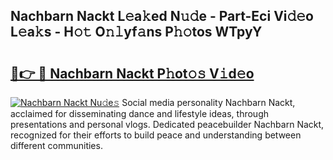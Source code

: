 ## Nachbarn Nackt L𝚎a𝚔ed N𝚞𝚍e - Part-Eci Vi𝚍𝚎o L𝚎a𝚔s - H𝚘𝚝 O𝚗𝚕yf𝚊ns P𝚑𝚘tos WTpyY

# <h2><a href="http://kf7zky.oniu.top/?m=Nachbarn+Nackt">🔗👉 🔴 Nachbarn Nackt P𝚑ot𝚘𝚜 V𝚒d𝚎o</a></h2>

[![Nachbarn Nackt Nu𝚍e𝚜](https://i.imgur.com/0qMVB7G.gif)](http://kf7zky.oniu.top/?m=Nachbarn+Nackt)
Social media personality Nachbarn Nackt, acclaimed for disseminating dance and lifestyle ideas, through presentations and personal vlogs. Dedicated peacebuilder Nachbarn Nackt, recognized for their efforts to build peace and understanding between different communities.  
